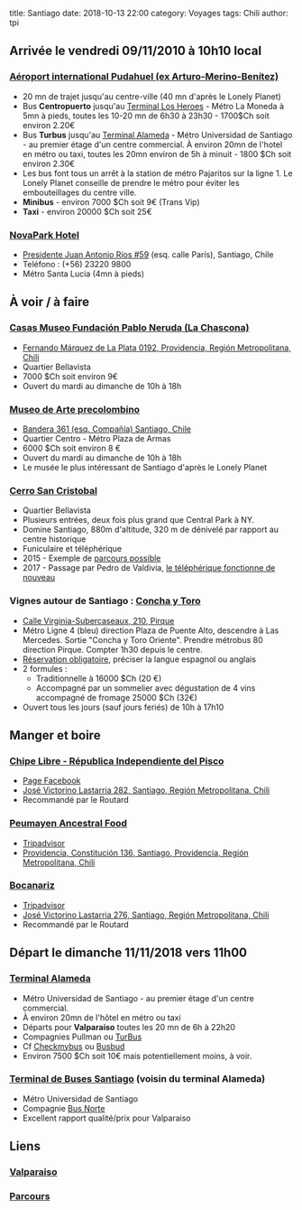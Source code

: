 title: Santiago
date: 2018-10-13 22:00
category: Voyages
tags: Chili
author: tpi


## Arrivée le vendredi 09/11/2010 à 10h10 local

### [Aéroport international Pudahuel (ex Arturo-Merino-Benítez)](https://www.google.com/maps/place/A%C3%A9roport+international+Arturo-Merino-Ben%C3%ADtez/@-33.3905376,-70.9251281,11z/data=!4m5!3m4!1s0x0:0xd23e4bd48c0de1b7!8m2!3d-33.3905115!4d-70.7938043)

* 20 mn de trajet jusqu'au centre-ville (40 mn d'après le Lonely Planet)
* Bus **Centropuerto** jusqu'au [Terminal Los Heroes](https://www.google.com/maps/place/Terminal+Los+Heroes/@-33.4450167,-70.6576392,17z/data=!4m5!3m4!1s0x9662c5a86150cb3d:0xa7a1780f2d3bf7d1!8m2!3d-33.4447582!4d-70.6585082) - Métro La Moneda à 5mn à pieds, toutes les 10-20 mn de 6h30 à 23h30 - 1700$Ch soit environ 2.20€
* Bus **Turbus** jusqu'au [Terminal Alameda](https://www.google.com/maps/place/Terminal+Alameda+Santiago/@-33.4534034,-70.687123,15z/data=!4m5!3m4!1s0x0:0xeaaf27139e268df6!8m2!3d-33.4534037!4d-70.687123) - Métro Universidad de Santiago - au premier étage d'un centre commercial. À environ 20mn de l'hotel en métro ou taxi, toutes les 20mn environ de 5h à minuit - 1800 $Ch soit environ 2.30€
* Les bus font tous un arrêt à la station de métro Pajaritos sur la ligne 1. Le Lonely Planet conseille de prendre le métro pour éviter les embouteillages du centre ville.
* **Minibus** - environ 7000 $Ch soit 9€ (Trans Vip)
* **Taxi** - environ 20000 $Ch soit 25€


### [NovaPark Hotel](http://www.novapark.cl)


* [Presidente Juan Antonio Ríos #59](https://www.google.com/maps/place/Pdte+Juan+Antonio+R%C3%ADos+59,+Santiago,+Regi%C3%B3n+Metropolitana,+Chili/@-33.4443856,-70.6487121,17z/data=!3m1!4b1!4m5!3m4!1s0x9662c5a011771d81:0xda66a22e6096f337!8m2!3d-33.4443856!4d-70.6465234) (esq. calle París), Santiago, Chile
* Teléfono : (+56) 23220 9800
* Métro Santa Lucia (4mn à pieds)

## À voir / à faire

### [Casas Museo Fundación Pablo Neruda (La Chascona)](https://fundacionneruda.org/en/museums-houses/la-chascona-museum-house/)
* [Fernando Márquez de La Plata 0192, Providencia, Región Metropolitana, Chili](https://www.google.fr/maps/place/La+Chascona/@-33.4311171,-70.651927,14z/data=!4m5!3m4!1s0x9662c59017cb616d:0x4efb4711f2a9a116!8m2!3d-33.4311212!4d-70.6344175)
* Quartier Bellavista
* 7000 $Ch soit environ 9€
* Ouvert du mardi au dimanche de 10h à 18h

### [Museo de Arte precolombino](http://www.precolombino.cl/en/)
* [Bandera 361 (esq. Compañía) Santiago, Chile](https://www.google.fr/maps/place/Museo+Chileno+de+Arte+Precolombino/@-33.4389259,-70.654294,17z/data=!3m1!4b1!4m5!3m4!1s0x9662c5a46c29c7e7:0x441c0411745f7ac3!8m2!3d-33.4389304!4d-70.6521053)
* Quartier Centro - Métro Plaza de Armas
* 6000 $Ch soit environ 8 €
* Ouvert du mardi au dimanche de 10h à 18h
* Le musée le plus intéressant de Santiago d'après le Lonely Planet

### [Cerro San Cristobal](https://santiagoando.com/cerro-san-cristobal-2)
* Quartier Bellavista
* Plusieurs entrées, deux fois plus grand que Central Park à NY. 
* Domine Santiago, 880m d'altitude, 320 m de dénivelé par rapport au centre historique
* Funiculaire et téléphérique
* 2015 - Exemple de [parcours possible](http://www.sethetlise.com/cerro-san-cristobal-la-colline-de-santiago-du-chili.html)
* 2017 - Passage par Pedro de Valdivia, [le téléphérique fonctionne de nouveau](http://www.chilivoyages.com/cerro-san-cristobal-santiago-accessible-telecabine/)

### Vignes autour de Santiago : [Concha y Toro](https://conchaytoro.com/en/)
* [Calle Virginia-Subercaseaux, 210, Pirque](https://www.google.fr/maps/place/Vi%C3%B1a+Concha+y+Toro/@-33.6365376,-70.5780094,17z/data=!4m13!1m7!3m6!1s0x9662d7cd1713ac7b:0x891cbc70c18aca75!2sAv.+Virginia+Subercaseaux+210,+Pirque,+Regi%C3%B3n+Metropolitana,+Chili!3b1!8m2!3d-33.6365421!4d-70.5758207!3m4!1s0x9662d7cd2a943f45:0x679cb602007cd13!8m2!3d-33.6355319!4d-70.5741441)
* Métro Ligne 4 (bleu) direction Plaza de Puente Alto, descendre à Las Mercedes. Sortie  "Concha y Toro Oriente". Prendre métrobus 80 direction Pirque. Compter 1h30 depuis le centre.
* [Réservation obligatoire](https://reserva.cyt.conchaytoro.cl/cytWP/en/), préciser la langue espagnol ou anglais
* 2 formules :
  * Traditionnelle à 16000 $Ch (20 €)
  * Accompagné par un sommelier avec dégustation de 4 vins accompagné de fromage 25000 $Ch (32€)
* Ouvert tous les jours (sauf jours feriés) de 10h à 17h10

## Manger et boire

### [Chipe Libre - Républica Independiente del Pisco](https://www.tripadvisor.fr/Restaurant_Review-g294305-d7161213-Reviews-Chipe_Libre_Republica_Independiente_del_Pisco-Santiago_Santiago_Metropolitan_Regi.html)
* [Page Facebook](https://www.facebook.com/chipelibrerepublicaindependientedelpisco)
* [José Victorino Lastarria 282, Santiago, Región Metropolitana, Chili](https://www.google.com/maps/place/Chipe+Libre+-+R%C3%A9publica+Independiente+del+Pisco/@-33.4443264,-70.6552782,15z/data=!4m17!1m11!2m10!1sRestaurants!3m6!1sRestaurants!2sPdte+Juan+Antonio+R%C3%ADos+59,+Santiago,+Regi%C3%B3n+Metropolitana,+Chili!3s0x9662c5a011771d81:0xda66a22e6096f337!4m2!1d-70.6465234!2d-33.4443856!5m1!4e9!3m4!1s0x9662c59940a0ee13:0x77de1693723458d4!8m2!3d-33.4383272!4d-70.6412349)
* Recommandé par le Routard

### [Peumayen Ancestral Food](http://www.peumayenchile.cl/es/index.html)
* [Tripadvisor](https://www.tripadvisor.fr/Restaurant_Review-g294305-d3843350-Reviews-Peumayen_Ancestral_Food-Santiago_Santiago_Metropolitan_Region.html)
* [Providencia, Constitución 136, Santiago, Providencia, Región Metropolitana, Chili](https://www.google.cl/maps/place/Peumayen+Ancestral+Food/@-33.432641,-70.634816,17z/data=!4m5!3m4!1s0x9662c59aa16db1dd:0x1766370983bcca20!8m2!3d-33.432753!4d-70.634924)

### [Bocanariz](http://bocanariz.cl/?lang=en)
* [Tripadvisor](https://www.tripadvisor.fr/Restaurant_Review-g294305-d3192360-Reviews-Bocanariz-Santiago_Santiago_Metropolitan_Region.html)
* [José Victorino Lastarria 276, Santiago, Región Metropolitana, Chili](https://www.google.cl/maps/place/Bocan%C3%A1riz/@-33.4443111,-70.6552165,15z/data=!4m17!1m11!2m10!1sRestaurants!3m6!1sRestaurants!2sNovaPark+Hotel+-+Pdte+Juan+Antonio+R%C3%ADos+59,+Santiago,+Regi%C3%B3n+Metropolitana,+Chili!3s0x9662c5a011a70695:0x9aae8f8391d10430!4m2!1d-70.6464617!2d-33.4443747!5m1!4e9!3m4!1s0x9662c59940a7c1e7:0x92f1a277401b023d!8m2!3d-33.4383293!4d-70.6412305)
* Recommandé par le Routard

## Départ le dimanche 11/11/2018 vers 11h00

### [Terminal Alameda](https://www.google.com/maps/place/Terminal+Alameda+Santiago/@-33.4534034,-70.687123,15z/data=!4m5!3m4!1s0x0:0xeaaf27139e268df6!8m2!3d-33.4534037!4d-70.687123)

* Métro Universidad de Santiago - au premier étage d'un centre commercial. 
* À environ 20mn de l'hôtel en métro ou taxi
* Départs pour **Valparaiso** toutes les 20 mn de 6h à 22h20
* Compagnies Pullman ou [TurBus](https://www.turbus.cl/wtbus/indexCompra.jsf)
* Cf [Checkmybus](https://www.checkmybus.fr/) ou [Busbud](https://www.busbud.com/fr)
* Environ 7500 $Ch soit 10€ mais potentiellement moins, à voir.

### [Terminal de Buses Santiago](https://www.google.fr/maps/place/Transportes+Bus+Norte+Limitada/@-33.4537908,-70.6879577,18z/data=!4m8!1m2!2m1!1sTerminal+de+Buses+Norte,+santiago!3m4!1s0x9662c4f59a078517:0xc1936f1ca3572010!8m2!3d-33.4531106!4d-70.6893657) (voisin du terminal Alameda)
* Métro Universidad de Santiago
* Compagnie [Bus Norte](https://www.busnortechile.cl/portada.php)
* Excellent rapport qualité/prix pour Valparaiso

## Liens

### [Valparaiso](http://tse-tse.org/2018/10/valparaiso/)

### [Parcours](http://tse-tse.org/2018/10/chili-2018/)
